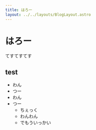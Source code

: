```yaml
---
title: はろー
layout: ../../layouts/BlogLayout.astro
---
```


# はろー

てすてすてす

## test

- わん
- つー
- わん
- つー
  - ちぇっく
  - わんわん
  - でもういっかい
